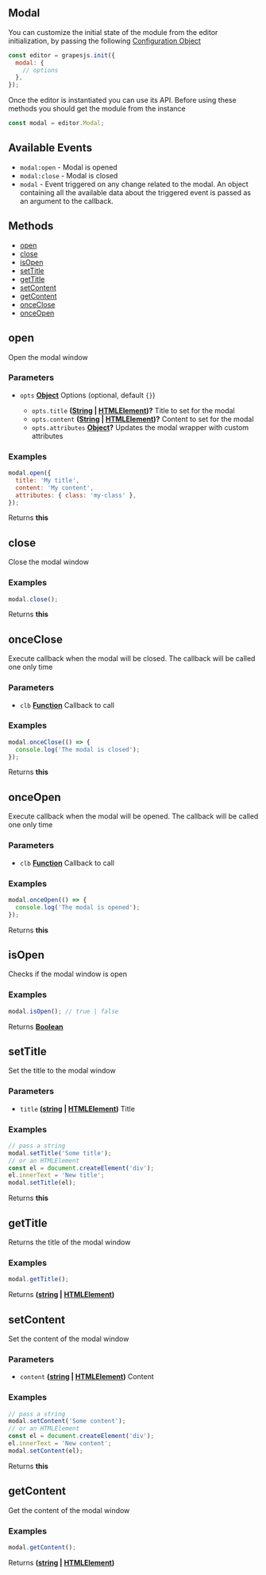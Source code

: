 <!-- Generated by documentation.js. Update this documentation by updating the source code. -->

## Modal

You can customize the initial state of the module from the editor initialization, by passing the following [Configuration Object][1]

```js
const editor = grapesjs.init({
  modal: {
    // options
  },
});
```

Once the editor is instantiated you can use its API. Before using these methods you should get the module from the instance

```js
const modal = editor.Modal;
```

## Available Events

- `modal:open` - Modal is opened
- `modal:close` - Modal is closed
- `modal` - Event triggered on any change related to the modal. An object containing all the available data about the triggered event is passed as an argument to the callback.

## Methods

- [open][2]
- [close][3]
- [isOpen][4]
- [setTitle][5]
- [getTitle][6]
- [setContent][7]
- [getContent][8]
- [onceClose][9]
- [onceOpen][10]

## open

Open the modal window

### Parameters

- `opts` **[Object][11]** Options (optional, default `{}`)

  - `opts.title` **([String][12] | [HTMLElement][13])?** Title to set for the modal
  - `opts.content` **([String][12] | [HTMLElement][13])?** Content to set for the modal
  - `opts.attributes` **[Object][11]?** Updates the modal wrapper with custom attributes

### Examples

```javascript
modal.open({
  title: 'My title',
  content: 'My content',
  attributes: { class: 'my-class' },
});
```

Returns **this**&#x20;

## close

Close the modal window

### Examples

```javascript
modal.close();
```

Returns **this**&#x20;

## onceClose

Execute callback when the modal will be closed.
The callback will be called one only time

### Parameters

- `clb` **[Function][14]** Callback to call

### Examples

```javascript
modal.onceClose(() => {
  console.log('The modal is closed');
});
```

Returns **this**&#x20;

## onceOpen

Execute callback when the modal will be opened.
The callback will be called one only time

### Parameters

- `clb` **[Function][14]** Callback to call

### Examples

```javascript
modal.onceOpen(() => {
  console.log('The modal is opened');
});
```

Returns **this**&#x20;

## isOpen

Checks if the modal window is open

### Examples

```javascript
modal.isOpen(); // true | false
```

Returns **[Boolean][15]**&#x20;

## setTitle

Set the title to the modal window

### Parameters

- `title` **([string][12] | [HTMLElement][13])** Title

### Examples

```javascript
// pass a string
modal.setTitle('Some title');
// or an HTMLElement
const el = document.createElement('div');
el.innerText = 'New title';
modal.setTitle(el);
```

Returns **this**&#x20;

## getTitle

Returns the title of the modal window

### Examples

```javascript
modal.getTitle();
```

Returns **([string][12] | [HTMLElement][13])**&#x20;

## setContent

Set the content of the modal window

### Parameters

- `content` **([string][12] | [HTMLElement][13])** Content

### Examples

```javascript
// pass a string
modal.setContent('Some content');
// or an HTMLElement
const el = document.createElement('div');
el.innerText = 'New content';
modal.setContent(el);
```

Returns **this**&#x20;

## getContent

Get the content of the modal window

### Examples

```javascript
modal.getContent();
```

Returns **([string][12] | [HTMLElement][13])**&#x20;

[1]: https://github.com/GrapesJS/grapesjs/blob/master/src/modal_dialog/config/config.ts
[2]: #open
[3]: #close
[4]: #isopen
[5]: #settitle
[6]: #gettitle
[7]: #setcontent
[8]: #getcontent
[9]: #onceclose
[10]: #onceopen
[11]: https://developer.mozilla.org/docs/Web/JavaScript/Reference/Global_Objects/Object
[12]: https://developer.mozilla.org/docs/Web/JavaScript/Reference/Global_Objects/String
[13]: https://developer.mozilla.org/docs/Web/HTML/Element
[14]: https://developer.mozilla.org/docs/Web/JavaScript/Reference/Statements/function
[15]: https://developer.mozilla.org/docs/Web/JavaScript/Reference/Global_Objects/Boolean
